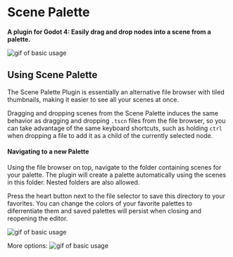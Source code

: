 # Scene Palette
**A plugin for Godot 4: Easily drag and drop nodes into a scene from a palette.**

![gif of basic usage](/gifs/basic-use-opt.gif)


## Using Scene Palette
The Scene Palette Plugin is essentially an alternative file browser with tiled
thumbnails, making it easier to see all your scenes at once.

Dragging and dropping scenes from the Scene Palette induces the same behavior
as dragging and dropping `.tscn` files from the file browser, so you can take
advantage of the same keyboard shortcuts, such as holding `ctrl` when dropping
a file to add it as a child of the currently selected node.

#### Navigating to a new Palette
Using the file browser on top, navigate to the folder containing scenes for
your palette. The plugin will create a palette automatically using the scenes
in this folder. Nested folders are also allowed. 

Press the heart button next to the file selector to save this directory to your
favorites. You can change the colors of your favorite palettes to diferrentiate
them and saved palettes will persist when closing and reopening the editor.

![gif of basic usage](/gifs/select-fav-opt.gif)


More options:
![gif of basic usage](/gifs/and-more-opt.gif)
